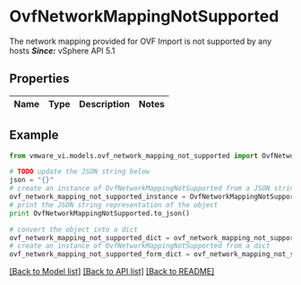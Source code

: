# OvfNetworkMappingNotSupported

The network mapping provided for OVF Import is not supported by any hosts  ***Since:*** vSphere API 5.1 

## Properties
Name | Type | Description | Notes
------------ | ------------- | ------------- | -------------

## Example

```python
from vmware_vi.models.ovf_network_mapping_not_supported import OvfNetworkMappingNotSupported

# TODO update the JSON string below
json = "{}"
# create an instance of OvfNetworkMappingNotSupported from a JSON string
ovf_network_mapping_not_supported_instance = OvfNetworkMappingNotSupported.from_json(json)
# print the JSON string representation of the object
print OvfNetworkMappingNotSupported.to_json()

# convert the object into a dict
ovf_network_mapping_not_supported_dict = ovf_network_mapping_not_supported_instance.to_dict()
# create an instance of OvfNetworkMappingNotSupported from a dict
ovf_network_mapping_not_supported_form_dict = ovf_network_mapping_not_supported.from_dict(ovf_network_mapping_not_supported_dict)
```
[[Back to Model list]](../README.md#documentation-for-models) [[Back to API list]](../README.md#documentation-for-api-endpoints) [[Back to README]](../README.md)


